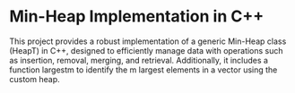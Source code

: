 # Min-Heap Implementation in C++

This project provides a robust implementation of a generic Min-Heap class (HeapT) in C++, designed to efficiently manage data with operations such as insertion, removal, merging, and retrieval. Additionally, it includes a function largestm to identify the m largest elements in a vector using the custom heap.

